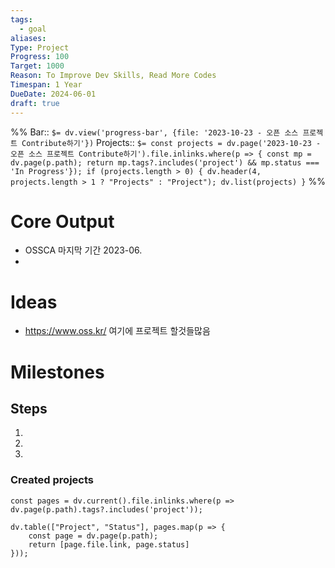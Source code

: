 ```yaml
---
tags:
  - goal
aliases: 
Type: Project
Progress: 100
Target: 1000
Reason: To Improve Dev Skills, Read More Codes
Timespan: 1 Year
DueDate: 2024-06-01
draft: true
---
```


%%
Bar:: `$= dv.view('progress-bar', {file: '2023-10-23 - 오픈 소스 프로젝트 Contribute하기'})`
Projects:: `$= const projects = dv.page('2023-10-23 - 오픈 소스 프로젝트 Contribute하기').file.inlinks.where(p => { const mp = dv.page(p.path); return mp.tags?.includes('project') && mp.status === 'In Progress'}); if (projects.length > 0) { dv.header(4, projects.length > 1 ? "Projects" : "Project"); dv.list(projects) }`
%%

# Core Output

- OSSCA 마지막 기간 2023-06.
- 

# Ideas
- https://www.oss.kr/ 여기에 프로젝트 할것들많음

# Milestones

## Steps
1.
2.
3.

### Created projects

```dataviewjs
const pages = dv.current().file.inlinks.where(p => dv.page(p.path).tags?.includes('project'));

dv.table(["Project", "Status"], pages.map(p => {
	const page = dv.page(p.path);
	return [page.file.link, page.status]
}));
```
